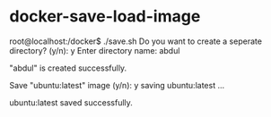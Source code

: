 # docker-save-load-image

root@localhost:/docker$ ./save.sh 
Do you want to create a seperate directory? (y/n): y
Enter directory name: abdul

"abdul" is created successfully.

Save "ubuntu:latest" image (y/n): y
saving ubuntu:latest ...

ubuntu:latest saved successfully.
